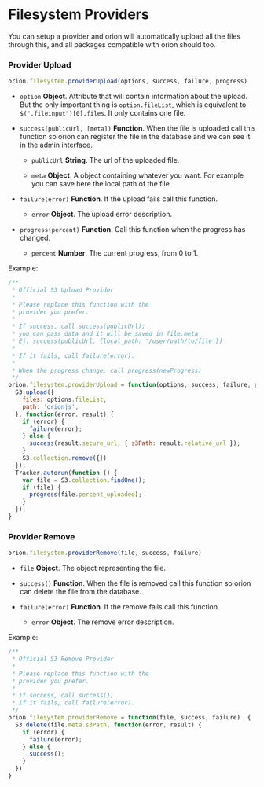 # Filesystem Providers

You can setup a provider and orion will automatically upload
all the files through this, and all packages compatible with orion should too.

### Provider Upload

```js
orion.filesystem.providerUpload(options, success, failure, progress)
```

- ```option``` **Object**. Attribute that will contain information about the upload.
But the only important thing is ```option.fileList```, which is equivalent
to ```$(".fileinput")[0].files```. It only contains one file.

- ```success(publicUrl, [meta])``` **Function**. When the file is uploaded call this function so orion
can register the file in the database and we can see it in the admin interface.

  - ```publicUrl``` **String**. The url of the uploaded file.

  - ```meta``` **Object**. A object containing whatever you want. For example
  you can save here the local path of the file.

- ```failure(error)``` **Function**. If the upload fails call this function.

  - ```error``` **Object**. The upload error description.

- ```progress(percent)``` **Function**. Call this function when the progress has changed.

  - ```percent``` **Number**. The current progress, from 0 to 1.

Example:

```js
/**
 * Official S3 Upload Provider
 *
 * Please replace this function with the
 * provider you prefer.
 *
 * If success, call success(publicUrl);
 * you can pass data and it will be saved in file.meta
 * Ej: success(publicUrl, {local_path: '/user/path/to/file'})
 *
 * If it fails, call failure(error).
 *
 * When the progress change, call progress(newProgress)
 */
orion.filesystem.providerUpload = function(options, success, failure, progress) {
  S3.upload({
    files: options.fileList,
    path: 'orionjs',
  }, function(error, result) {
    if (error) {
      failure(error);
    } else {
      success(result.secure_url, { s3Path: result.relative_url });
    }
    S3.collection.remove({})
  });
  Tracker.autorun(function () {
    var file = S3.collection.findOne();
    if (file) {
      progress(file.percent_uploaded);
    }
  });
}
```

### Provider Remove

```js
orion.filesystem.providerRemove(file, success, failure)
```

- ```file``` **Object**. The object representing the file.

- ```success()``` **Function**. When the file is removed call this function so orion
can delete the file from the database.

- ```failure(error)``` **Function**. If the remove fails call this function.

  - ```error``` **Object**. The remove error description.

Example:

```js
/**
 * Official S3 Remove Provider
 *
 * Please replace this function with the
 * provider you prefer.
 *
 * If success, call success();
 * If it fails, call failure(error).
 */
orion.filesystem.providerRemove = function(file, success, failure)  {
  S3.delete(file.meta.s3Path, function(error, result) {
    if (error) {
      failure(error);
    } else {
      success();
    }
  })
}
```
